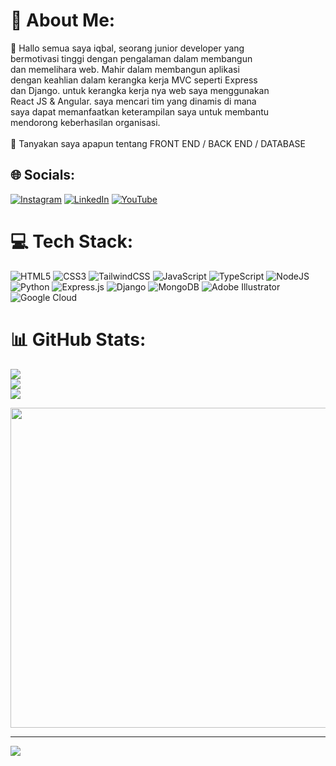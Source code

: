 # 💫 About Me:
👋 Hallo semua saya iqbal, seorang junior developer yang <br>      bermotivasi tinggi dengan pengalaman dalam membangun <br>     dan memelihara web. Mahir dalam membangun aplikasi<br>     dengan keahlian dalam kerangka kerja MVC seperti Express <br>     dan Django. untuk kerangka kerja nya web saya menggunakan <br>     React JS & Angular. saya mencari tim yang dinamis di mana<br>     saya dapat memanfaatkan keterampilan saya untuk membantu <br>     mendorong keberhasilan organisasi.<br><br>💬 Tanyakan saya apapun tentang FRONT END / BACK END / DATABASE


## 🌐 Socials:
[![Instagram](https://img.shields.io/badge/Instagram-%23E4405F.svg?logo=Instagram&logoColor=white)](https://instagram.com/caesarr_id) [![LinkedIn](https://img.shields.io/badge/LinkedIn-%230077B5.svg?logo=linkedin&logoColor=white)](https://linkedin.com/in/caesarrid) [![YouTube](https://img.shields.io/badge/YouTube-%23FF0000.svg?logo=YouTube&logoColor=white)](https://youtube.com/@UC39J3nmzLMlbU-4lIC1-n3g) 

# 💻 Tech Stack:
![HTML5](https://img.shields.io/badge/html5-%23E34F26.svg?style=for-the-badge&logo=html5&logoColor=white) ![CSS3](https://img.shields.io/badge/css3-%231572B6.svg?style=for-the-badge&logo=css3&logoColor=white) ![TailwindCSS](https://img.shields.io/badge/tailwindcss-%2338B2AC.svg?style=for-the-badge&logo=tailwind-css&logoColor=white) ![JavaScript](https://img.shields.io/badge/javascript-%23323330.svg?style=for-the-badge&logo=javascript&logoColor=%23F7DF1E) ![TypeScript](https://img.shields.io/badge/typescript-%23007ACC.svg?style=for-the-badge&logo=typescript&logoColor=white) ![NodeJS](https://img.shields.io/badge/node.js-6DA55F?style=for-the-badge&logo=node.js&logoColor=white) ![Python](https://img.shields.io/badge/python-3670A0?style=for-the-badge&logo=python&logoColor=ffdd54) ![Express.js](https://img.shields.io/badge/express.js-%23404d59.svg?style=for-the-badge&logo=express&logoColor=%2361DAFB) ![Django](https://img.shields.io/badge/django-%23092E20.svg?style=for-the-badge&logo=django&logoColor=white) ![MongoDB](https://img.shields.io/badge/MongoDB-%234ea94b.svg?style=for-the-badge&logo=mongodb&logoColor=white) ![Adobe Illustrator](https://img.shields.io/badge/adobeillustrator-%23FF9A00.svg?style=for-the-badge&logo=adobeillustrator&logoColor=white) ![Google Cloud](https://img.shields.io/badge/Google%20Cloud-%234285F4.svg?style=for-the-badge&logo=google-cloud&logoColor=white)
# 📊 GitHub Stats:
![](https://github-readme-stats.vercel.app/api?username=caesar-readme&theme=city_light&hide_border=false&include_all_commits=true&count_private=false)<br/>
![](https://github-readme-streak-stats.herokuapp.com/?user=caesar-readme&theme=city_light&hide_border=false)<br/>
![](https://github-readme-stats.vercel.app/api/top-langs/?username=caesar-readme&theme=city_light&hide_border=false&include_all_commits=true&count_private=false&layout=compact)

<img src="https://placewaifu.com/image/200" width="512px">


---
[![](https://visitcount.itsvg.in/api?id=caesar-readme&icon=5&color=0)](https://visitcount.itsvg.in)

<!-- Proudly created with GPRM ( https://gprm.itsvg.in ) -->
